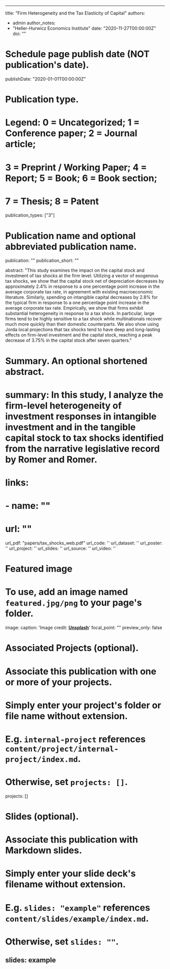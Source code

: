 
---
title: "Firm Heterogeneity and the Tax Elasticity of Capital"
authors:
- admin
author_notes:
- "Heller-Hurwicz Economics Institute"
date: "2020-11-27T00:00:00Z"
doi: ""

# Schedule page publish date (NOT publication's date).
publishDate: "2020-01-01T00:00:00Z"

# Publication type.
# Legend: 0 = Uncategorized; 1 = Conference paper; 2 = Journal article;
# 3 = Preprint / Working Paper; 4 = Report; 5 = Book; 6 = Book section;
# 7 = Thesis; 8 = Patent
publication_types: ["3"]

# Publication name and optional abbreviated publication name.
publication: ""
publication_short: ""

abstract: "This study examines the impact on the capital stock and investment of tax shocks at the firm level. Utilizing a vector of exogenous tax shocks, we show that the capital stock net of depreciation decreases by approximately 2.4% in response to a one percentage point increase in the average corporate tax rate, in agreement with existing macroeconomic literature. Similarly, spending on intangible capital decreases by 2.8% for the typical firm in response to a one percentage point increase in the average corporate tax rate. Empirically, we show that firms exhibit substantial heterogeneity in response to a tax shock. In particular, large firms tend to be highly sensitive to a tax shock while multinationals recover much more quickly than their domestic counterparts. We also show using Jorda local projections that tax shocks tend to have deep and long-lasting effects on firm-level investment and the capital stock, reaching a peak decrease of 3.75% in the capital stock after seven quarters."

# Summary. An optional shortened abstract.
# summary: In this study, I analyze the firm-level heterogeneity of investment responses in intangible investment and in the tangible capital stock to tax shocks identified from the narrative legislative record by Romer and Romer.



# links:
# - name: ""
#   url: ""
url_pdf: "papers/tax_shocks_web.pdf"
url_code: ''
url_dataset: ''
url_poster: ''
url_project: ''
url_slides: ''
url_source: ''
url_video: ''

# Featured image
# To use, add an image named `featured.jpg/png` to your page's folder. 
image:
  caption: 'Image credit: [**Unsplash**](https://unsplash.com/photos/jdD8gXaTZsc)'
  focal_point: ""
  preview_only: false

# Associated Projects (optional).
#   Associate this publication with one or more of your projects.
#   Simply enter your project's folder or file name without extension.
#   E.g. `internal-project` references `content/project/internal-project/index.md`.
#   Otherwise, set `projects: []`.
projects: []

# Slides (optional).
#   Associate this publication with Markdown slides.
#   Simply enter your slide deck's filename without extension.
#   E.g. `slides: "example"` references `content/slides/example/index.md`.
#   Otherwise, set `slides: ""`.
slides: example
---
